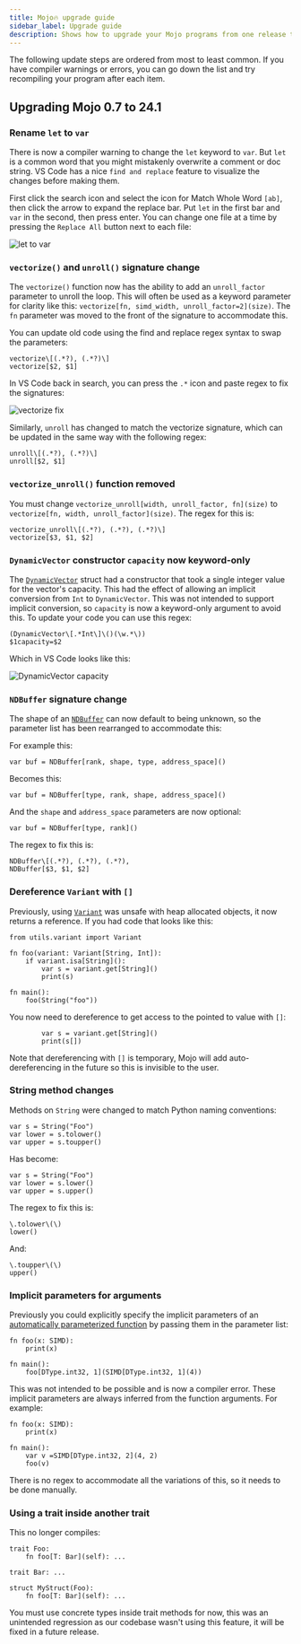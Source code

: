 ```yaml
---
title: Mojo🔥 upgrade guide
sidebar_label: Upgrade guide
description: Shows how to upgrade your Mojo programs from one release to the next.
---
```


The following update steps are ordered from most to least common. If you have
compiler warnings or errors, you can go down the list and try recompiling your
program after each item.

## Upgrading Mojo 0.7 to 24.1

### Rename `let` to `var`

There is now a compiler warning to change the `let` keyword to `var`. But `let`
is a common word that you might mistakenly overwrite a comment or doc string. VS
Code has a nice `find and replace` feature to visualize the changes before
making them.

First click the search icon and select the icon for Match Whole Word `[ab]`,
then click the arrow to expand the replace bar. Put `let` in the first bar and
`var` in the second, then press enter. You can change one file at a time by
pressing the `Replace All` button next to each file:

![let to var](./images/let-to-var.png)

### `vectorize()` and `unroll()` signature change

The `vectorize()` function now has the ability to add an `unroll_factor`
parameter to unroll the loop. This will often be used as a keyword parameter for
clarity like this: `vectorize[fn, simd_width, unroll_factor=2](size)`. The `fn`
parameter was moved to the front of the signature to accommodate this.

You can update old code using the find and replace regex syntax to swap the
parameters:

```re
vectorize\[(.*?), (.*?)\]
vectorize[$2, $1]
```

In VS Code back in search, you can press the `.*` icon and paste regex to fix
the signatures:

![vectorize fix](./images/vectorize-fix.png)

Similarly, `unroll` has changed to match the vectorize signature, which can be
updated in the same way with the following regex:

```re
unroll\[(.*?), (.*?)\]
unroll[$2, $1]
```

### `vectorize_unroll()` function removed

You must change `vectorize_unroll[width, unroll_factor, fn](size)` to
`vectorize[fn, width, unroll_factor](size)`. The regex for this is:

```re
vectorize_unroll\[(.*?), (.*?), (.*?)\]
vectorize[$3, $1, $2]
```

### `DynamicVector` constructor  `capacity` now keyword-only

The [`DynamicVector`](/mojo/stdlib/collections/vector#dynamicvector) struct had
a constructor that took a single integer value for the vector's capacity. This
had the effect of allowing an implicit conversion from `Int` to `DynamicVector`.
This was not intended to support implicit conversion, so `capacity` is now a
keyword-only argument to avoid this. To update your code you can use this regex:

```re
(DynamicVector\[.*Int\]\()(\w.*\))
$1capacity=$2
```

Which in VS Code looks like this:

![DynamicVector capacity](./images/dynamic-vector-capacity.png)

### `NDBuffer` signature change

The shape of an
[`NDBuffer`](https://docs.modular.com/mojo/stdlib/memory/buffer#ndbuffer) can
now default to being unknown, so the parameter list has been rearranged to
accommodate this:

For example this:

```mojo
var buf = NDBuffer[rank, shape, type, address_space]()
```

Becomes this:

```mojo
var buf = NDBuffer[type, rank, shape, address_space]()
```

And the `shape` and `address_space` parameters are now optional:

```mojo
var buf = NDBuffer[type, rank]()
```

The regex to fix this is:

```re
NDBuffer\[(.*?), (.*?), (.*?),
NDBuffer[$3, $1, $2]
```

### Dereference `Variant` with `[]`

Previously, using [`Variant`](/mojo/stdlib/collections/vector#dynamicvector)
was unsafe with heap allocated objects, it now
returns a reference. If you had code that looks like this:

```mojo
from utils.variant import Variant

fn foo(variant: Variant[String, Int]):
    if variant.isa[String]():
        var s = variant.get[String]()
        print(s)

fn main():
    foo(String("foo"))
```

You now need to dereference to get access to the pointed to value with `[]`:

```mojo
        var s = variant.get[String]()
        print(s[])
```

Note that dereferencing with `[]` is temporary, Mojo will add auto-dereferencing
in the future so this is invisible to the user.

### String method changes

Methods on `String` were changed to match Python naming conventions:

```mojo
var s = String("Foo")
var lower = s.tolower()
var upper = s.toupper()
```

Has become:

```mojo
var s = String("Foo")
var lower = s.lower()
var upper = s.upper()
```

The regex to fix this is:

```re
\.tolower\(\)
lower()
```

And:

```re
\.toupper\(\)
upper()
```

### Implicit parameters for arguments

Previously you could explicitly specify the implicit  parameters of an
[automatically parameterized function](/mojo/manual/parameters/#automatic-parameterization-of-functions)
by passing them in the parameter list:

```mojo
fn foo(x: SIMD):
    print(x)

fn main():
    foo[DType.int32, 1](SIMD[DType.int32, 1](4))
```

This was not intended to be possible and is now a compiler error. These implicit
parameters are always inferred from the function arguments. For example:

```mojo
fn foo(x: SIMD):
    print(x)

fn main():
    var v =SIMD[DType.int32, 2](4, 2)
    foo(v)
```

There is no regex to accommodate all the variations of this, so it needs to be
done manually.

### Using a trait inside another trait

This no longer compiles:

```mojo
trait Foo:
    fn foo[T: Bar](self): ...

trait Bar: ...

struct MyStruct(Foo):
    fn foo[T: Bar](self): ...
```

You must use concrete types inside trait methods for now, this was an unintended
regression as our codebase wasn't using this feature, it will be fixed in a
future release.
